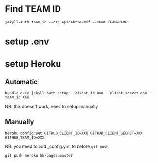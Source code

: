 
# Find TEAM ID
    jekyll-auth team_id --org epicentre-msf --team TEAM-NAME

# setup .env

# setup Heroku

## Automatic
    bundle exec jekyll-auth setup --client_id XXX --client_secret XXX --team_id XXX

NB: this doesn't work, need to setup manually


## Manually

    heroku config:set GITHUB_CLIENT_ID=XXX GITHUB_CLIENT_SECRET=XXX GITHUB_TEAM_ID=XXX

NB: you need to add _config.yml to before `git push`

    git push heroku hk-pages:master